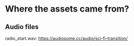 # Where the assets came from?

## Audio files

radio_start.wav: https://audiosome.cc/audio/sci-fi-transition/
